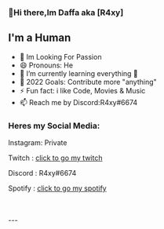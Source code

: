 ### 👋Hi there,Im Daffa aka [R4xy] 

## I'm a Human
- 🔭 Im Looking For Passion
- 😄 Pronouns: He
- 🌱 I’m currently learning everything 🤣
- 🥅 2022 Goals: Contribute more "anything"
- ⚡ Fun fact: i like Code, Movies & Music
- 📫 Reach me by Discord:R4xy#6674


### Heres my Social Media:
<p>Instagram: Private
<p>Twitch  : <a href="https://twitch.tv/cyya_">click to go my twitch<a/></p>
<p>Discord :   R4xy#6674</p>
<p>Spotify : <a href="https://open.spotify.com/user/314sulkycagzv5yvicsiglq6qt3a?si=4385c874a1f340aa">click to go my spotify</a></p>

<br />
<br />
---
